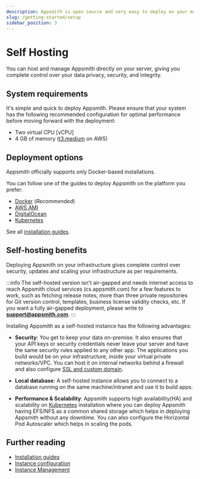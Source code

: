 ```yaml
---
description: Appsmith is open source and very easy to deploy on your machine.
slug: /getting-started/setup
sidebar_position: 3
---
```


# Self Hosting

You can host and manage Appsmith directly on your server, giving you complete control over your data privacy, security, and integrity.

## System requirements

It's simple and quick to deploy Appsmith. Please ensure that your system has the following recommended configuration for optimal performance before moving forward with the deployment:

* Two virtual CPU \[vCPU]
* 4 GB of memory ([t3.medium](https://aws.amazon.com/ec2/instance-types/t3/) on AWS)

## Deployment options

Appsmith officially supports only Docker-based installations.  

You can follow one of the guides to deploy Appsmith on the platform you prefer:

* [Docker](/getting-started/setup/installation-guides/docker) (*Recommended*)
* [AWS AMI](/getting-started/setup/installation-guides/aws-ami)
* [DigitalOcean](/getting-started/setup/installation-guides/digitalocean)
* [Kubernetes](/getting-started/setup/installation-guides/kubernetes)

See all [installation guides](/getting-started/setup/installation-guides).

## Self-hosting benefits

Deploying Appsmith on your infrastructure gives complete control over security, updates and scaling your infrastructure as per requirements.

:::info
The self-hosted version isn't air-gapped and needs internet access to reach Appsmith cloud services (cs.appsmith.com) for a few features to work, such as fetching release notes, more than three private repositories for Git version control, templates, business license validity checks, etc. If you want a fully air-gapped deployment, please write to [**support@appsmith.com**](mailto:support@appsmith.com).
:::

Installing Appsmith as a self-hosted instance has the following advantages:

- **Security**: You get to keep your data on-premise. It also ensures that your API keys or security credentials never leave your server and have the same security rules applied to any other app. The applications you build would be on your infrastructure, inside your virtual private networks/VPC. You can host it on internal networks behind a firewall and also configure [SSL and custom domain](/getting-started/setup/instance-configuration/custom-domain).

- **Local database**: A self-hosted instance allows you to connect to a database running on the same machine/intranet and use it to build apps.

- **Performance & Scalability**: Appsmith supports high availability(HA) and scalability on [Kubernetes](/getting-started/setup/installation-guides/kubernetes) installation where you can deploy Appsmith having EFS/NFS as a common shared storage which helps in deploying Appsmith without any downtime. You can also configure the Horizontal Pod Autoscaler which helps in scaling the pods.

## Further reading

* [Installation guides](/getting-started/setup/installation-guides)
* [Instance configuration](/getting-started/setup/instance-configuration)
* [Instance Management](/getting-started/setup/instance-management)
